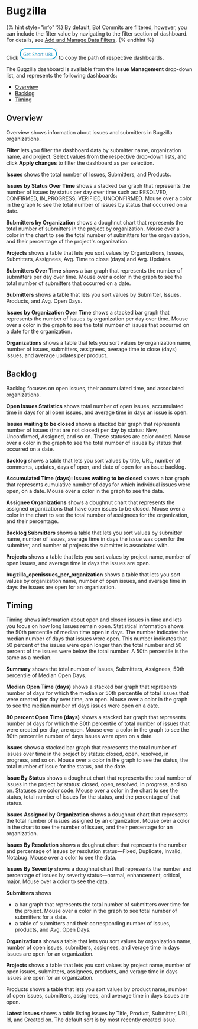 # Bugzilla

{% hint style="info" %}
By default, Bot Commits are filtered, however, you can include the filter value by navigating to the filter section of dashboard. For details, see [Add and Manage Data Filters](../../filter-data/add-and-manage-data-filters.md).
{% endhint %}

Click ![](<../../../../.gitbook/assets/get short url.png>) to copy the path of respective dashboards.

The Bugzilla dashboard is available from the **Issue Management** drop-down list, and represents the following dashboards:

* [Overview](bugzilla.md#Bugzilla-Bugzilla>Overview)
* [Backlog](bugzilla.md#backlog)
* [Timing](bugzilla.md#timing)

## Overview <a href="#bugzilla-bugzilla-greater-than-overview" id="bugzilla-bugzilla-greater-than-overview"></a>

Overview shows information about issues and submitters in Bugzilla organizations.

**Filter** lets you filter the dashboard data by submitter name, organization name, and project. Select values from the respective drop-down lists, and click **Apply changes** to filter the dashboard as per selection.

**Issues** shows the total number of Issues, Submitters, and Products.

**Issues by Status Over Time** shows a stacked bar graph that represents the number of issues by status per day over time such as: RESOLVED, CONFIRMED, IN\_PROGRESS, VERIFIED, UNCONFIRMED. Mouse over a color in the graph to see the total number of issues by status that occurred on a date.

**Submitters by Organization** shows a doughnut chart that represents the total number of submitters in the project by organization. Mouse over a color in the chart to see the total number of submitters for the organization, and their percentage of the project's organization.

**Projects** shows a table that lets you sort values by Organizations, Issues, Submitters, Assignees, Avg. Time to close (days) and Avg. Updates.

**Submitters Over Time** shows a bar graph that represents the number of submitters per day over time. Mouse over a color in the graph to see the total number of submitters that occurred on a date.

**Submitters** shows a table that lets you sort values by Submitter, Issues, Products, and Avg. Open Days.

**Issues by Organization Over Time** shows a stacked bar graph that represents the number of issues by organization per day over time. Mouse over a color in the graph to see the total number of issues that occurred on a date for the organization.

**Organizations** shows a table that lets you sort values by organization name, number of issues, submitters, assignees, average time to close (days) issues, and average updates per product.

## Backlog

Backlog focuses on open issues, their accumulated time, and associated organizations.

**Open Issues Statistics** shows total number of open issues, accumulated time in days for all open issues, and average time in days an issue is open.

**Issues waiting to be closed** shows a stacked bar graph that represents number of issues (that are not closed) per day by status: New, Unconfirmed, Assigned, and so on. These statuses are color coded. Mouse over a color in the graph to see the total number of issues by status that occurred on a date.

**Backlog** shows a table that lets you sort values by title, URL, number of comments, updates, days of open, and date of open for an issue backlog.

**Accumulated Time (days): Issues waiting to be closed** shows a bar graph that represents cumulative number of days for which individual issues were open, on a date. Mouse over a color in the graph to see the data.

**Assignee Organizations** shows a doughnut chart that represents the assigned organizations that have open issues to be closed. Mouse over a color in the chart to see the total number of assignees for the organization, and their percentage.

**Backlog Submitters** shows a table that lets you sort values by submitter name, number of issues, average time in days the issue was open for the submitter, and number of projects the submitter is associated with.

**Projects** shows a table that lets you sort values by project name, number of open issues, and average time in days the issues are open.

**bugzilla\_openissues\_per\_organization** shows a table that lets you sort values by organization name, number of open issues, and average time in days the issues are open for an organization.

## Timing

Timing shows information about open and closed issues in time and lets you focus on how long Issues remain open. Statistical information shows the 50th percentile of median time open in days. The number indicates the median number of days that issues were open. This number indicates that 50 percent of the issues were open longer than the total number and 50 percent of the issues were below the total number. A 50th percentile is the same as a median.

**Summary** shows the total number of Issues, Submitters, Assignees, 50th percentile of Median Open Days.

**Median Open Time (days)** shows a stacked bar graph that represents number of days for which the median or 50th percentile of total issues that were created per day over time, are open. Mouse over a color in the graph to see the median number of days issues were open on a date.

**80 percent Open Time (days)** shows a stacked bar graph that represents number of days for which the 80th percentile of total number of issues that were created per day, are open. Mouse over a color in the graph to see the 80th percentile number of days issues were open on a date.

**Issues** shows a stacked bar graph that represents the total number of issues over time in the project by status: closed, open, resolved, in progress, and so on. Mouse over a color in the graph to see the status, the total number of issue for the status, and the date.

**Issue By Status** shows a doughnut chart that represents the total number of issues in the project by status: closed, open, resolved, in progress, and so on. Statuses are color code. Mouse over a color in the chart to see the status, total number of issues for the status, and the percentage of that status.

**Issues Assigned by Organization** shows a doughnut chart that represents the total number of issues assigned by an organization. Mouse over a color in the chart to see the number of issues, and their percentage for an organization.

**Issues By Resolution** shows a doughnut chart that represents the number and percentage of issues by resolution status—Fixed, Duplicate, Invalid, Notabug. Mouse over a color to see the data.

**Issues By Severity** shows a doughnut chart that represents the number and percentage of issues by severity status—normal, enhancement, critical, major. Mouse over a color to see the data.

**Submitters** shows

* a bar graph that represents the total number of submitters over time for the project. Mouse over a color in the graph to see total number of submitters for a date.
* a table of submitters and their corresponding number of Issues, products, and Avg. Open Days.

**Organizations** shows a table that lets you sort values by organization name, number of open issues, submitters, assignees, and verage time in days issues are open for an organization.

**Projects** shows a table that lets you sort values by project name, number of open issues, submitters, assignees, products, and verage time in days issues are open for an organization.

Products shows a table that lets you sort values by product name, number of open issues, submitters, assignees, and average time in days issues are open.

**Latest Issues** shows a table listing issues by Title, Product, Submitter, URL, Id, and Created on. The default sort is by most recently created issue.
